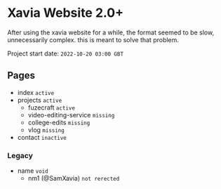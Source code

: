 # Xavia Website 2.0+
After using the xavia website for a while, the format seemed to be slow, unnecessarily complex. this is meant to solve that problem.

Project start date: ```2022-10-20 03:00 GBT```


## Pages
- index ```active```
- projects ```active```
  - fuzecraft ```active```
  - video-editing-service ```missing```
  - college-edits ```missing```
  - vlog ```missing```
- contact ```inactive```

### Legacy
- name ```void```
  - nm1 (@SamXavia) ```not rerected```
